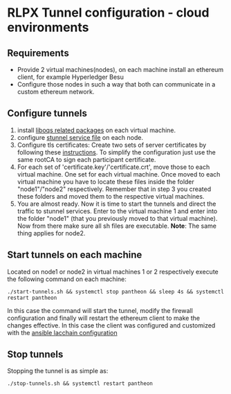 # RLPX Tunnel configuration - cloud environments

## Requirements

- Provide 2 virtual machines(nodes), on each machine install an ethereum client, for example Hyperledger Besu
- Configure those nodes in such a way that both can communicate in a custom ethereum network.

## Configure tunnels

1. install [liboqs related packages](config/LIBOQS.md) on each virtual machine.
2. configure [stunnel service file](config/STUNNEL.md) on each node.
3. Configure tls certificates: Create two sets of server certificates by following these [instructions](config/README.md). To simplify the configuration just use the same rootCA to sign each participant certificate.
4. For each set of 'certificate.key'/'certificate.crt', move those to each virtual machine. One set for each virtual machine. Once moved to each virtual machine you have to locate these files inside the folder "node1"/"node2" respectively. Remember that in step 3 you created these folders and moved them to the respective virtual machines.
5. You are almost ready. Now it is time to start the tunnels and direct the traffic to stunnel services. Enter to the virtual machine 1 and enter into the folder "node1" (that you previously moved to that virtual machine). Now from there make sure all sh files are executable. **Note**: The same thing applies for node2.

## Start tunnels on each machine

Located on node1 or node2 in virtual machines 1 or 2 respectively execute the following command on each machine:

```shell
./start-tunnels.sh && systemctl stop pantheon && sleep 4s && systemctl restart pantheon
```

In this case the command will start the tunnel, modify the firewall configuration and finally will restart the ethereum client to make the changes effective. In this case the client was configured and customized with the [ansible lacchain configuration](https://lacnet.lacchain.net/using-ansible/)

## Stop tunnels

Stopping the tunnel is as simple as:

```shell
./stop-tunnels.sh && systemctl restart pantheon
```
